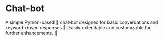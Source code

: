 # Chat-bot
A simple Python-based 🤖 chat-bot designed for basic conversations and keyword-driven responses 💬. Easily extendable and customizable for further enhancements. 🔧
